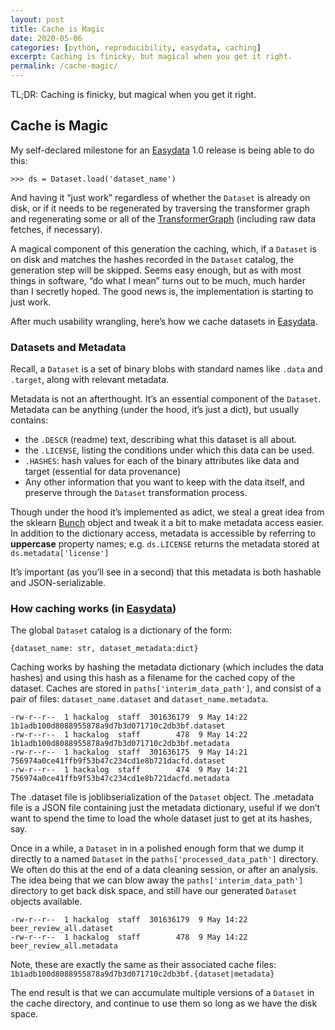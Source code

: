 ```yaml
---
layout: post
title: Cache is Magic
date: 2020-05-06
categories: [python, reproducibility, easydata, caching]
excerpt: Caching is finicky, but magical when you get it right.
permalink: /cache-magic/
---
```

TL;DR: Caching is finicky, but magical when you get it right.

## Cache is Magic
My self-declared milestone for an [Easydata] 1.0 release is being able to do this:
```
>>> ds = Dataset.load('dataset_name')
```
And having it “just work” regardless of whether the `Dataset` is already on disk, or if it needs to be regenerated by traversing the transformer graph and regenerating some or all of the [TransformerGraph] (including raw data fetches, if necessary).

[easydata]: https://github.com/hackalog/easydata
[transformergraph]: /transformer-graph
[reproallthethings]: https://github.com/acwooding/reproallthethings

A magical component of this generation the caching, which, if a `Dataset` is on disk and matches the hashes recorded in the `Dataset` catalog, the generation step will be skipped. Seems easy enough, but as with most things in software, “do what I mean” turns out to be much, much harder than I secretly hoped. The good news is, the implementation is starting to just work.

After much usability wrangling, here’s how we cache datasets in [Easydata].

### Datasets and Metadata

Recall, a `Dataset` is a set of binary blobs with standard names like `.data` and `.target`, along with relevant metadata.

Metadata is not an afterthought. It’s an essential component of the `Dataset`. Metadata can be anything (under the hood, it’s just a dict), but usually contains:

* the `.DESCR` (readme) text, describing what this dataset is all about.
* the `.LICENSE`, listing the conditions under which this data can be used.
* `.HASHES`: hash values for each of the binary attributes like data and target (essential for data provenance)
* Any other information that you want to keep with the data itself, and preserve through the `Dataset` transformation process.

Though under the hood it’s implemented as adict, we steal a great idea from the sklearn [Bunch] object and tweak it a bit to make metadata access easier. In addition to the dictionary access, metadata is accessible by referring to **uppercase** property names; e.g.  `ds.LICENSE` returns the metadata stored at `ds.metadata['license']`

It’s important (as you’ll see in a second) that this metadata is both hashable and JSON-serializable.

### How caching works (in [Easydata])

The global `Dataset` catalog is a dictionary of the form:
```
{dataset_name: str, dataset_metadata:dict}
```
Caching works by hashing the metadata dictionary (which includes the data hashes) and using this hash as a filename for the cached copy of the dataset. Caches are stored in `paths['interim_data_path']`, and consist of a pair of files: `dataset_name.dataset` and `dataset_name.metadata`.
```
-rw-r--r--  1 hackalog  staff  301636179  9 May 14:22 1b1adb100d8088955878a9d7b3d071710c2db3bf.dataset
-rw-r--r--  1 hackalog  staff        478  9 May 14:22 1b1adb100d8088955878a9d7b3d071710c2db3bf.metadata
-rw-r--r--  1 hackalog  staff  301636175  9 May 14:21 756974a0ce41ffb9f53b47c234cd1e8b721dacfd.dataset
-rw-r--r--  1 hackalog  staff        474  9 May 14:21 756974a0ce41ffb9f53b47c234cd1e8b721dacfd.metadata
```
The .dataset file is joblibserialization of the `Dataset` object. The .metadata file is a JSON file containing just the metadata dictionary, useful if we don’t want to spend the time to load the whole dataset just to get at its hashes, say.

Once in a while, a `Dataset` in in a polished enough form that we dump it directly to a named `Dataset` in the `paths['processed_data_path']` directory. We often do this at the end of a data cleaning session, or after an analysis. The idea being that we can blow away the `paths['interim_data_path']` directory to get back disk space, and still have our generated `Dataset` objects available.
```
-rw-r--r--  1 hackalog  staff  301636179  9 May 14:22 beer_review_all.dataset
-rw-r--r--  1 hackalog  staff        478  9 May 14:22 beer_review_all.metadata
```
Note, these are exactly the same as their associated cache files: `1b1adb100d8088955878a9d7b3d071710c2db3bf.{dataset|metadata}`

The end result is that we can accumulate multiple versions of a `Dataset` in the cache directory, and continue to use them so long as we have the disk space.

[bunch]: https://github.com/adrinjalali/scikit-learn/blob/bea2e2414f93fdf4558f1288377d2aa0351727b4/sklearn/utils/__init__.py#L60-L80
[easydata]: https://github.com/hackalog/easydata